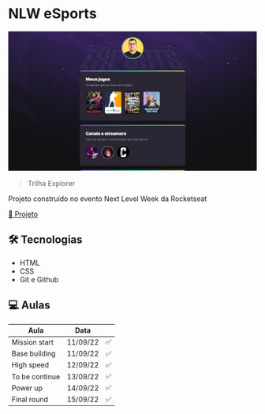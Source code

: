 # NLW eSports

![preview](./.github/preview.jpg)

> Trilha Explorer

Projeto construído no evento Next Level Week da Rocketseat

[🔗 Projeto](https://ovictorlelis.dev/nlw-esports)

## 🛠️ Tecnologias

- HTML
- CSS
- Git e Github

## 💻 Aulas

| Aula           | Data     |     |
| -------------- | -------- | --- |
| Mission start  | 11/09/22 | ✅  |
| Base building  | 11/09/22 | ✅  |
| High speed     | 12/09/22 | ✅  |
| To be continue | 13/09/22 | ✅  |
| Power up       | 14/09/22 | ✅  |
| Final round    | 15/09/22 | ✅  |
